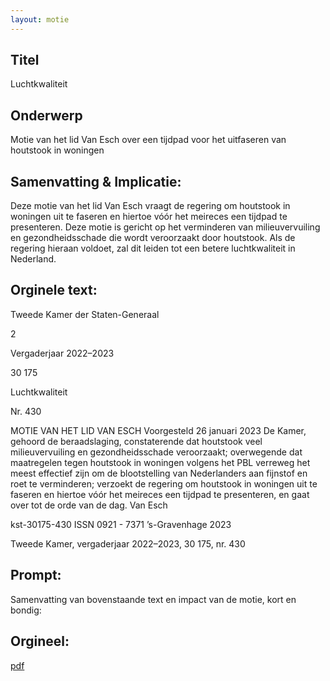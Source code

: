 ```yaml
---
layout: motie
---
```

## Titel
Luchtkwaliteit
## Onderwerp
Motie van het lid Van Esch over een tijdpad voor het uitfaseren van houtstook in woningen
## Samenvatting & Implicatie:

Deze motie van het lid Van Esch vraagt de regering om houtstook in woningen uit te faseren en hiertoe vóór het meireces een tijdpad te presenteren. Deze motie is gericht op het verminderen van milieuvervuiling en gezondheidsschade die wordt veroorzaakt door houtstook. Als de regering hieraan voldoet, zal dit leiden tot een betere luchtkwaliteit in Nederland.
## Orginele text:


Tweede Kamer der Staten-Generaal

2

Vergaderjaar 2022–2023

30 175

Luchtkwaliteit

Nr. 430

MOTIE VAN HET LID VAN ESCH
Voorgesteld 26 januari 2023
De Kamer,
gehoord de beraadslaging,
constaterende dat houtstook veel milieuvervuiling en gezondheidsschade
veroorzaakt;
overwegende dat maatregelen tegen houtstook in woningen volgens het
PBL verreweg het meest effectief zijn om de blootstelling van Nederlanders aan fijnstof en roet te verminderen;
verzoekt de regering om houtstook in woningen uit te faseren en hiertoe
vóór het meireces een tijdpad te presenteren,
en gaat over tot de orde van de dag.
Van Esch

kst-30175-430
ISSN 0921 - 7371
’s-Gravenhage 2023

Tweede Kamer, vergaderjaar 2022–2023, 30 175, nr. 430


## Prompt:
Samenvatting van bovenstaande text en impact van de motie, kort en bondig:

## Orgineel:
[pdf](https://gegevensmagazijn.tweedekamer.nl/OData/v4/2.0/Document(2289e2d3-6f1a-4332-bebd-61014409c4aa)/resource)
